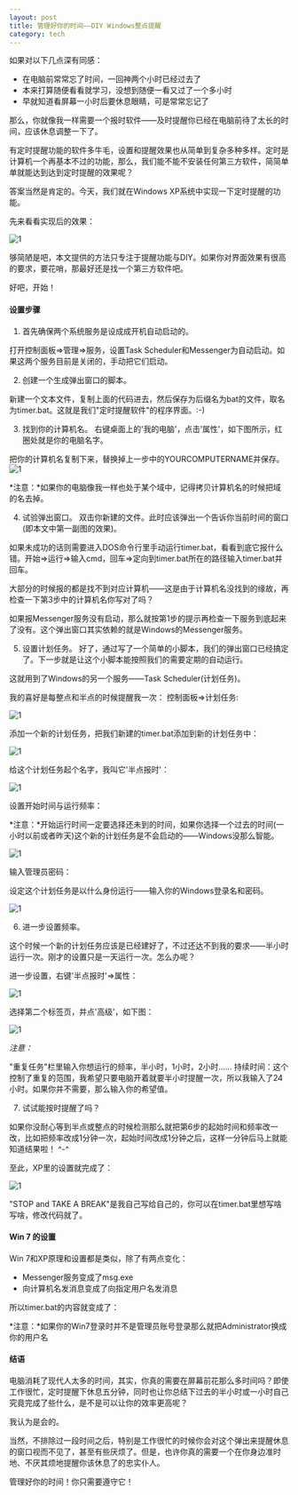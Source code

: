 ```yaml
---
layout: post
title: 管理好你的时间——DIY Windows整点提醒
category: tech
---
```


如果对以下几点深有同感：

* 在电脑前常常忘了时间，一回神两个小时已经过去了
* 本来打算随便看看就学习，没想到随便一看又过了一个多小时
* 早就知道看屏幕一小时后要休息眼睛，可是常常忘记了

那么，你就像我一样需要一个报时软件——及时提醒你已经在电脑前待了太长的时间，应该休息调整一下了。

有定时提醒功能的软件多牛毛，设置和提醒效果也从简单到复杂多种多样。定时是计算机一个再基本不过的功能，那么，我们能不能不安装任何第三方软件，简简单单就能达到达到定时提醒的效果呢？

答案当然是肯定的。今天，我们就在Windows XP系统中实现一下定时提醒的功能。

先来看看实现后的效果：

![1](http://i.imgur.com/Qtz0Z.png)

够简陋是吧，本文提供的方法只专注于提醒功能与DIY。如果你对界面效果有很高的要求，要花哨，那最好还是找一个第三方软件吧。

好吧，开始！ 

#### 设置步骤
1. 首先确保两个系统服务是设成成开机自动启动的。

打开控制面板=>管理=>服务，设置Task Scheduler和Messenger为自动启动。如果这两个服务目前是关闭的，手动把它们启动。

2. 创建一个生成弹出窗口的脚本。

新建一个文本文件，复制上面的代码进去，然后保存为后缀名为bat的文件，取名为timer.bat。这就是我们"定时提醒软件"的程序界面。:-)

3. 找到你的计算机名。
右键桌面上的'我的电脑'，点击'属性'，如下图所示，红圈处就是你的电脑名字。

把你的计算机名复制下来，替换掉上一步中的YOURCOMPUTERNAME并保存。 
![1](http://i.imgur.com/etZFE.png) 

*注意：*如果你的电脑像我一样也处于某个域中，记得拷贝计算机名的时候把域的名去掉。

4. 试验弹出窗口。
双击你新建的文件。此时应该弹出一个告诉你当前时间的窗口(即本文中第一副图的效果)。

如果未成功的话则需要进入DOS命令行里手动运行timer.bat，看看到底它报什么错。开始=>运行=>输入cmd，回车=>定向到timer.bat所在的路径输入timer.bat并回车。

大部分的时候报的都是找不到对应计算机——这是由于计算机名没找到的缘故，再检查一下第3步中的计算机名你写对了吗？

如果报Messenger服务没有启动，那么就按第1步的提示再检查一下服务到底起来了没有。这个弹出窗口其实依赖的就是Windows的Messenger服务。

5. 设置计划任务。
好了，通过写了一个简单的小脚本，我们的弹出窗口已经搞定了。下一步就是让这个小脚本能按照我们的需要定期的自动运行。

这就用到了Windows的另一个服务——Task Scheduler(计划任务)。

我的喜好是每整点和半点的时候提醒我一次：
控制面板=>计划任务:

![1](http://i.imgur.com/mJHny.png)

添加一个新的计划任务，把我们新建的timer.bat添加到新的计划任务中：

![1](http://i.imgur.com/w7cjw.png)

给这个计划任务起个名字，我叫它'半点报时'：

![1](http://i.imgur.com/59gfV.png)

设置开始时间与运行频率：

*注意：*开始运行时间一定要选择还未到的时间，如果你选择一个过去的时间(一小时以前或者昨天)这个新的计划任务是不会启动的——Windows没那么智能。

![1](http://i.imgur.com/iid0I.png)

输入管理员密码：

设定这个计划任务是以什么身份运行——输入你的Windows登录名和密码。

![1](http://i.imgur.com/ZGVQd.png)

6. 进一步设置频率。

这个时候一个新的计划任务应该是已经建好了，不过还达不到我的要求——半小时运行一次。刚才的设置只是一天运行一次。怎么办呢？

进一步设置，右键'半点报时'=>属性： 

![1](http://i.imgur.com/VZZDc.png)

选择第二个标签页，并点'高级'，如下图：

![1](http://i.imgur.com/wEdVF.png)

*注意：*

"重复任务"栏里输入你想运行的频率，半小时，1小时，2小时……
持续时间：这个控制了重复的范围，我希望只要电脑开着就要半小时提醒一次，所以我输入了24小时。如果你并不需要，那么输入你的希望值。

7. 试试能按时提醒了吗？

如果你没耐心等到半点或整点的时候检测那么就把第6步的起始时间和频率改一改，比如把频率改成1分钟一次，起始时间改成1分钟之后，这样一分钟后马上就能知道结果啦！ ^-^

至此，XP里的设置就完成了：

![1](http://i.imgur.com/Qtz0Z.png)

"STOP and TAKE A BREAK"是我自己写给自己的，你可以在timer.bat里想写啥写啥，修改代码就了。

                                  
#### Win 7 的设置
Win 7和XP原理和设置都是类似，除了有两点变化：

* Messenger服务变成了msg.exe
* 向计算机名发消息变成了向指定用户名发消息

所以timer.bat的内容就变成了：

*注意：*如果你的Win7登录时并不是管理员账号登录那么就把Administrator换成你的用户名

#### 结语
电脑消耗了现代人太多的时间，其实，你真的需要在屏幕前花那么多时间吗？即使工作很忙，定时提醒下休息五分钟，同时也让你总结下过去的半小时或一小时自己究竟完成了些什么，是不是可以让你的效率更高呢？

我认为是会的。

当然，不排除过一段时间之后，特别是工作很忙的时候你会对这个弹出来提醒休息的窗口视而不见了，甚至有些厌烦了。但是，也许你真的需要一个在你身边准时地、不厌其烦地提醒你该休息了的忠实仆人。

管理好你的时间！你只需要遵守它！
